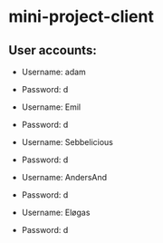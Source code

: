 # mini-project-client
## User accounts:  

* Username: adam  
* Password: d  

* Username: Emil  
* Password: d  

* Username: Sebbelicious  
* Password: d  

* Username: AndersAnd  
* Password: d  

* Username: Eløgas  
* Password: d  

